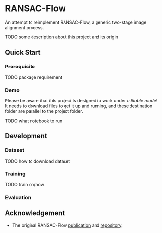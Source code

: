 # RANSAC-Flow
An attempt to reimplement RANSAC-Flow, a generic two-stage image alignment process.

TODO some description about this project and its origin

## Quick Start
### Prerequisite
TODO package requirement
### Demo
Please be aware that this project is designed to work under *editable mode*! It needs to download files to get it up and running, and these destination folder are parallel to the project folder.

TODO what notebook to run
## Development
### Dataset
TODO how to download dataset

### Training
TODO train on/how

### Evaluation

## Acknowledgement
* The original RANSAC-Flow [publication](https://arxiv.org/abs/2004.01526) and [repository](https://github.com/XiSHEN0220/RANSAC-Flow).
